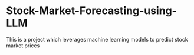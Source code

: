 # Stock-Market-Forecasting-using-LLM
This is a project which leverages machine learning models to predict stock market prices 
